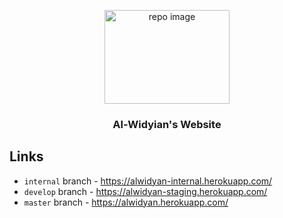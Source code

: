 <p align="center">
  <img src="https://user-images.githubusercontent.com/17708702/54861191-5aa29080-4d4b-11e9-98d6-af8c58ea3e27.png" alt="repo image" width="200" height="150" />
  <h3 align="center">Al-Widyian's Website</h3>
</p>

## Links

- `internal` branch - https://alwidyan-internal.herokuapp.com/
- `develop` branch - https://alwidyan-staging.herokuapp.com/
- `master` branch - https://alwidyan.herokuapp.com/
